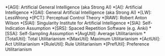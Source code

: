 <!-- abbreviations -->
*[AGI]: Artificial General Intelligence (aka Strong AI)
*[AI]: Artificial Intelligence
*[GAI]: General Artificial Intelligence (aka Strong AI)
*[LW]: LessWrong
*[PCT]: Perceptual Control Theory
*[RAW]: Robert Anton Wilson
*[SIAI]: Singularity Institute for Artificial Intelligence
*[SIA]: Self-Indication Assumption
*[SRS]: Spaced Repetition Software (e.g. Anki)
*[SSA]: Self-Sampling Assumption
*[AvgUtil]: Average Utilitarianism
*[TotalUtil]: Total Utilitarianism
*[MaxUtil]: Maximum Utilitarianism
*[ActUtil]: Act Utilitarianism
*[RuleUtil]: Rule Utilitarianism
*[PrefUtil]: Preference Utilitarianism
